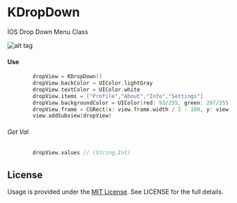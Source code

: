 # KDropDown
İOS Drop Down Menu Class 

![alt tag](https://user-images.githubusercontent.com/16580898/32702502-510c9c92-c7f9-11e7-9fc8-1696c04d35d2.png)

#### Use

```Swift
        dropView = KDropDown()
        dropView.backColor = UIColor.lightGray
        dropView.textColor = UIColor.white
        dropView.items = ["Profile","About","Info","Settings"]
        dropView.backgroundColor = UIColor(red: 93/255, green: 207/255, blue: 1, alpha: 1)
        dropView.frame = CGRect(x: view.frame.width / 2 - 100, y: view.frame.height / 3, width: 200, height: 40)
        view.addSubview(dropView)
```

###### Get Val

```Swift
        dropView.values // (String,Int)
```

## License
Usage is provided under the [MIT License](http://http//opensource.org/licenses/mit-license.php). See LICENSE for the full details.
